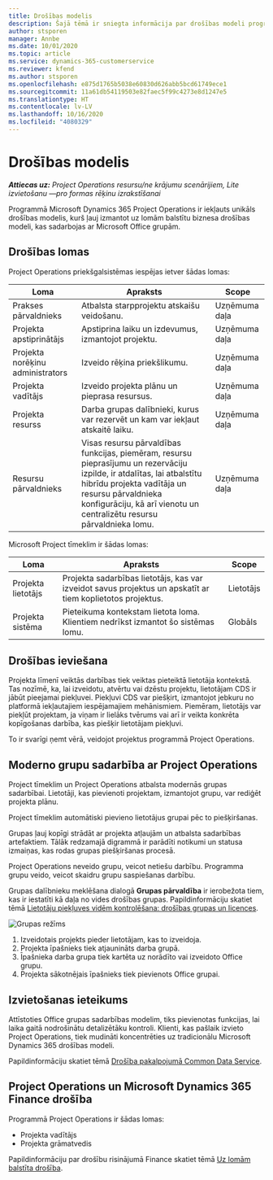 ```yaml
---
title: Drošības modelis
description: Šajā tēmā ir sniegta informācija par drošības modeli programmā Dynamics 365 Project Operations.
author: stsporen
manager: Annbe
ms.date: 10/01/2020
ms.topic: article
ms.service: dynamics-365-customerservice
ms.reviewer: kfend
ms.author: stsporen
ms.openlocfilehash: e875d1765b5038e60830d626abb5bcd61749ece1
ms.sourcegitcommit: 11a61db54119503e82faec5f99c4273e8d1247e5
ms.translationtype: HT
ms.contentlocale: lv-LV
ms.lasthandoff: 10/16/2020
ms.locfileid: "4080329"
---
```

# <a name="security-model"></a>Drošības modelis

_**Attiecas uz:** Project Operations resursu/ne krājumu scenārijiem, Lite izvietošanu —pro formas rēķinu izrakstīšanai_

Programmā Microsoft Dynamics 365 Project Operations ir iekļauts unikāls drošības modelis, kurš ļauj izmantot uz lomām balstītu biznesa drošības modeli, kas sadarbojas ar Microsoft Office grupām. 


## <a name="security-roles"></a>Drošības lomas
Project Operations priekšgalsistēmas iespējas ietver šādas lomas:

| Loma                          | Apraksts                                                                                                                                                                 | Scope |
|-------------------------------|-----------------------------------------------------------------------------------------------------------------------------------------------------------------------------|------|
| Prakses pārvaldnieks              | Atbalsta starpprojektu atskaišu veidošanu.                                                                                                            | Uzņēmuma daļa              |
| Projekta apstiprinātājs              | Apstiprina laiku un izdevumus, izmantojot projektu.                                                                                                                              | Uzņēmuma daļa |
| Projekta norēķinu administrators | Izveido rēķina priekšlikumu.                                                                                                                                                 | Uzņēmuma daļa |
| Projekta vadītājs               | Izveido projekta plānu un pieprasa resursus.                                                                                                                              | Uzņēmuma daļa |
| Projekta resurss              | Darba grupas dalībnieki, kurus var rezervēt un kam var iekļaut atskaitē laiku.                                                                                                          | Uzņēmuma daļa|
| Resursu pārvaldnieks              | Visas resursu pārvaldības funkcijas, piemēram, resursu pieprasījumu un rezervāciju izpilde, ir atdalītas, lai atbalstītu hibrīdu projekta vadītāja un resursu pārvaldnieka konfigurāciju, kā arī vienotu un centralizētu resursu pārvaldnieka lomu. | Uzņēmuma daļa |


Microsoft Project tīmeklim ir šādas lomas:

| Loma           | Apraksts                                                                                                        | Scope  |
|----------------|--------------------------------------------------------------------------------------------------------------------|--------|
| Projekta lietotājs   | Projekta sadarbības lietotājs, kas var izveidot savus projektus un apskatīt ar tiem koplietotos projektus. | Lietotājs   |
| Projekta sistēma | Pieteikuma kontekstam lietota loma. Klientiem nedrīkst izmantot šo sistēmas lomu.                                    | Globāls |

## <a name="security-enforcement"></a>Drošības ieviešana
Projekta līmenī veiktās darbības tiek veiktas pieteiktā lietotāja kontekstā. Tas nozīmē, ka, lai izveidotu, atvērtu vai dzēstu projektu, lietotājam CDS ir jābūt pieejamai piekļuvei. Piekļuvi CDS var piešķirt, izmantojot jebkuru no platformā iekļautajiem iespējamajiem mehānismiem. Piemēram, lietotājs var piekļūt projektam, ja viņam ir lielāks tvērums vai arī ir veikta konkrēta kopīgošanas darbība, kas piešķir lietotājam piekļuvi.

To ir svarīgi ņemt vērā, veidojot projektus programmā Project Operations.

## <a name="modern-group-collaboration-with-project-operations"></a>Moderno grupu sadarbība ar Project Operations
Project tīmeklim un Project Operations atbalsta modernās grupas sadarbībai. Lietotāji, kas pievienoti projektam, izmantojot grupu, var rediģēt projekta plānu.

Project tīmeklim automātiski pievieno lietotājus grupai pēc to piešķiršanas.

Grupas ļauj kopīgi strādāt ar projekta atļaujām un atbalsta sadarbības artefaktiem. Tālāk redzamajā digrammā ir parādīti notikumi un statusa izmaiņas, kas rodas grupas piešķiršanas procesā.

Project Operations neveido grupu, veicot netiešu darbību. Programma grupu veido, veicot skaidru grupu saspiešanas darbību.

Grupas dalībnieku meklēšana dialogā **Grupas pārvaldība** ir ierobežota tiem, kas ir iestatīti kā daļa no vides drošības grupas. Papildinformāciju skatiet tēmā [Lietotāju piekļuves vidēm kontrolēšana: drošības grupas un licences](https://docs.microsoft.com/power-platform/admin/control-user-access).

![Grupas režīms](./media/groupsmode.png)

1. Izveidotais projekts pieder lietotājam, kas to izveidoja.
2. Projekta īpašnieks tiek atjaunināts darba grupā.
3. Īpašnieka darba grupa tiek kartēta uz norādīto vai izveidoto Office grupu.
4. Projekta sākotnējais īpašnieks tiek pievienots Office grupai.

## <a name="deployment-recommendation"></a>Izvietošanas ieteikums
Attīstoties Office grupas sadarbības modelim, tiks pievienotas funkcijas, lai laika gaitā nodrošinātu detalizētāku kontroli. Klienti, kas pašlaik izvieto Project Operations, tiek mudināti koncentrēties uz tradicionālu Microsoft Dynamics 365 drošības modeli.

Papildinformāciju skatiet tēmā [Drošība pakalpojumā Common Data Service](https://docs.microsoft.com/power-platform/admin/wp-security).

## <a name="project-operations-and-microsoft-dynamics-365-finance-security"></a>Project Operations un Microsoft Dynamics 365 Finance drošība
Programmā Project Operations ir šādas lomas:

- Projekta vadītājs
- Projekta grāmatvedis

Papildinformāciju par drošību risinājumā Finance skatiet tēmā [Uz lomām balstīta drošība](https://docs.microsoft.com/dynamics365/fin-ops-core/dev-itpro/sysadmin/role-based-security).


